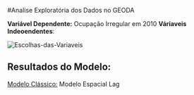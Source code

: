 #Analise Exploratória dos Dados no GEODA

**Variável Dependente:** Ocupação Irregular em 2010
**Váriaveis Indeoendentes**:


<img src="https://i.ibb.co/bRZNfFw/Escolhas-das-Variaveis.jpg" alt="Escolhas-das-Variaveis" border="0">

## Resultados do Modelo:

[Modelo Clássico:](https://raw.githubusercontent.com/ErisonBarros/BR104_OCUP_FAIXA_DOMINIO/master/Resultado%20da%20Regress%C3%A3o%20Classica.txt)
Modelo Espacial Lag







<!--stackedit_data:
eyJoaXN0b3J5IjpbMTQwOTk4NzAwMCwtNDQ2NzcyODA4LDE3Nj
cyNDk0MTgsLTE0NjM4NDAwODBdfQ==
-->